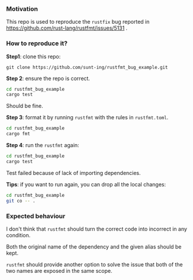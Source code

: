 ### Motivation
This repo is used to reproduce the `rustfix` bug reported in https://github.com/rust-lang/rustfmt/issues/5131 .

### How to reproduce it?
**Step1**: clone this repo:
```
git clone https://github.com/sunt-ing/rustfmt_bug_example.git
```

**Step 2**: ensure the repo is correct.
```bash
cd rustfmt_bug_example
cargo test
```
Should be fine.

**Step 3**: format it by running `rustfmt` with the rules in `rustfmt.toml`.
```bash
cd rustfmt_bug_example
cargo fmt
```

**Step 4**: run the `rustfmt` again:
```bash
cd rustfmt_bug_example
cargo test
```
Test failed because of lack of importing dependencies.


**Tips**: if you want to run again, you can drop all the local changes:
```bash
cd rustfmt_bug_example
git co -- .
```

### Expected behaviour
I don't think that `rustfmt` should turn the correct code into incorrect in any condition.

Both the original name of the dependency and the given alias should be kept. 

`rustfmt` should provide another option to solve the issue that both of the two names are exposed in the same scope. 
